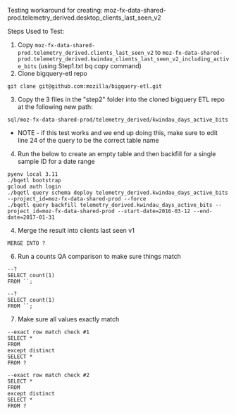 Testing workaround for creating: moz-fx-data-shared-prod.telemetry_derived.desktop_clients_last_seen_v2

Steps Used to Test:
1. Copy `moz-fx-data-shared-prod.telemetry_derived.clients_last_seen_v2` to `moz-fx-data-shared-prod.telemetry_derived.kwindau_clients_last_seen_v2_including_active_bits` (using Step1.txt bq copy command)
2. Clone bigquery-etl repo
```
git clone git@github.com:mozilla/bigquery-etl.git
```
3. Copy the 3 files in the "step2" folder into the cloned bigquery ETL repo at the following new path:
```
sql/moz-fx-data-shared-prod/telemetry_derived/kwindau_days_active_bits
```
* NOTE - if this test works and we end up doing this, make sure to edit line 24 of the query to be the correct table name

4. Run the below to create an empty table and then backfill for a single sample ID for a date range
```
pyenv local 3.11
./bqetl bootstrap
gcloud auth login
./bqetl query schema deploy telemetry_derived.kwindau_days_active_bits --project_id=moz-fx-data-shared-prod --force
./bqetl query backfill telemetry_derived.kwindau_days_active_bits --project_id=moz-fx-data-shared-prod --start-date=2016-03-12 --end-date=2017-01-31
```
4. Merge the result into clients last seen v1
```
MERGE INTO ?

```
6. Run a counts QA comparison to make sure things match
```
--?
SELECT count(1)
FROM ``;

--?
SELECT count(1)
FROM ``;
```
7. Make sure all values exactly match
```
--exact row match check #1 
SELECT *
FROM
except distinct
SELECT *
FROM ?

--exact row match check #2
SELECT *
FROM
except distinct
SELECT *
FROM ? 
```
